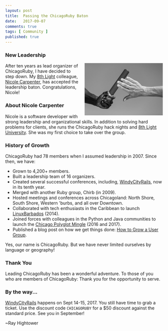 ```yaml
---
layout: post
title:  Passing the ChicagoRuby Baton
date:   2017-09-07
comments: true
tags: [ Community ]
published: true
---
```


### New Leadership

<img style="margin-left:20px" src="/images/chicagoruby_passing_baton.jpg" width="250" height="167" align="right" alt="Passing the ChicagoRuby Baton" title="Passing the ChicagoRuby Baton" />

After ten years as lead organizer of ChicagoRuby, I have decided to step down. My [8th Light](http://8thlight.com) colleague, [Nicole Carpenter](https://www.meetup.com/ChicagoRuby/members/190520517/), has accepted the leadership baton. Congratulations, Nicole!

<!--more-->

### About Nicole Carpenter

Nicole is a software developer with strong leadership and organizational skills. In addition to solving hard problems for clients, she runs the ChicagoRuby hack nights and [8th Light University](https://www.meetup.com/8th-light-university/). She was my first choice to take over the group.

### History of Growth

ChicagoRuby had 78 members when I assumed leadership in 2007. Since then, we have:

* Grown to 4,200+ members.
* Built a leadership team of 16 organizers.
* Created several successful conferences, including, [WindyCityRails](http://windycityrails.com), now in its tenth year.
* Merged with another Ruby group, Chirb (in 2009).
* Hosted meetings and conferences across Chicagoland: North Shore, South Shore, Western 'burbs, and all over Downtown.
* Collaborated with tech enthusiasts in the Caribbean to launch [LinuxBarbados](http://linuxbarbados.org) (2014).
* Joined forces with colleagues in the Python and Java communities to launch the [Chicago Polyglot Mingle](http://chicagopolyglot.com) (2016 and 2017).
* Published a blog post on how we get things done: [How to Grow a User Group](/blog/2014/05/30/how-to-grow-a-user-group/).

Yes, our name is ChicagoRuby. But we have never limited ourselves by language or geography!

### Thank You

Leading ChicagoRuby has been a wonderful adventure. To those of you who are members of ChicagoRuby: Thank you for the opportunity to serve.

### By the way...

[WindyCityRails](http://windycityrails.com) happens on Sept 14-15, 2017. You still have time to grab a ticket. Use the discount code `CHICAGORUBY` for a $50 discount against the standard price. See you in September!

~Ray Hightower
